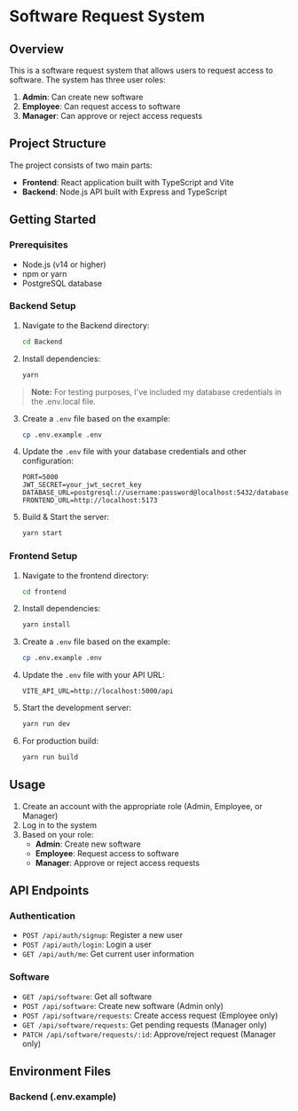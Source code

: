 # Software Request System

## Overview

This is a software request system that allows users to request access to software. The system has three user roles:

1. **Admin**: Can create new software
2. **Employee**: Can request access to software
3. **Manager**: Can approve or reject access requests

## Project Structure

The project consists of two main parts:

- **Frontend**: React application built with TypeScript and Vite
- **Backend**: Node.js API built with Express and TypeScript

## Getting Started

### Prerequisites

- Node.js (v14 or higher)
- npm or yarn
- PostgreSQL database

### Backend Setup

1. Navigate to the Backend directory:

   ```bash
   cd Backend
   ```

2. Install dependencies:

   ```bash
   yarn
   ```

> **Note:** For testing purposes, I've included my database credentials in the .env.local file.

3. Create a `.env` file based on the example:

   ```bash
   cp .env.example .env
   ```

4. Update the `.env` file with your database credentials and other configuration:

   ```
   PORT=5000
   JWT_SECRET=your_jwt_secret_key
   DATABASE_URL=postgresql://username:password@localhost:5432/database_name
   FRONTEND_URL=http://localhost:5173
   ```

5. Build & Start the server:

   ```bash
   yarn start
   ```

### Frontend Setup

1. Navigate to the frontend directory:

   ```bash
   cd frontend
   ```

2. Install dependencies:

   ```bash
   yarn install
   ```

3. Create a `.env` file based on the example:

   ```bash
   cp .env.example .env
   ```

4. Update the `.env` file with your API URL:

   ```
   VITE_API_URL=http://localhost:5000/api
   ```

5. Start the development server:

   ```bash
   yarn run dev
   ```

6. For production build:
   ```bash
   yarn run build
   ```

## Usage

1. Create an account with the appropriate role (Admin, Employee, or Manager)
2. Log in to the system
3. Based on your role:
   - **Admin**: Create new software
   - **Employee**: Request access to software
   - **Manager**: Approve or reject access requests

## API Endpoints

### Authentication

- `POST /api/auth/signup`: Register a new user
- `POST /api/auth/login`: Login a user
- `GET /api/auth/me`: Get current user information

### Software

- `GET /api/software`: Get all software
- `POST /api/software`: Create new software (Admin only)
- `POST /api/software/requests`: Create access request (Employee only)
- `GET /api/software/requests`: Get pending requests (Manager only)
- `PATCH /api/software/requests/:id`: Approve/reject request (Manager only)

## Environment Files

### Backend (.env.example)
